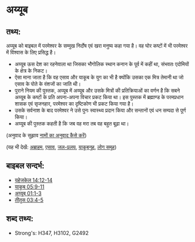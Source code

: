 # अय्यूब #

## तथ्य: ##

अय्यूब को बाइबल में परमेश्वर के सम्मुख निर्दोष एवं खरा मनुष्य कहा गया है। वह घोर कष्टों में भी परमेश्वर में विश्वास के लिए प्रसिद्ध है।

* अय्यूब ऊस देश का रहनेवाला था जिसका भौगोलिक स्थान कनान के पूर्व में कहीं था, संभवतः एदोमियों के क्षेत्र के निकट।
* ऐसा माना जाता है कि वह एसाव और याकूब के युग का भी है क्योंकि उसका एक मित्र तेमानी था जो एसाव के पोते के वंशजों का जाति थी।
* पुराने नियम की पुस्तक, अय्यूब में अय्यूब और उसके मित्रों की प्रतिक्रियाओं का वर्णन है कि सबने अय्यूब के कष्टों के प्रति अपना-अपना विचार प्रकट किया था। इस पुस्तक में ब्रह्माण्ड के परमप्रधान शासक एवं सृजनहार, परमेश्वर का दृष्टिकोण भी प्रकट किया गया है।
* उसके सर्वनाश के बाद परमेश्वर ने उसे पुनः स्वास्थ्य प्रदान किया और सन्तानों एवं धन सम्पदा से पूर्ण किया।
* अय्यूब की पुस्तक कहती है कि जब वह मरा तब वह बहुत बूढ़ा था।

(अनुवाद के सुझाव [नामों का अनुवाद कैसे करें](rc://en/ta/man/translate/translate-names))

(यह भी देखें: [अब्राहम](../names/abraham.md), [एसाव](../names/esau.md), [जल-प्रलय](../other/flood.md), [याकूब](../names/jacob.md)[नूह](../names/noah.md), [लोग समूह](../other/peoplegroup.md))

## बाइबल सन्दर्भ: ##

* [यहेजकेल 14:12-14](rc://en/tn/help/ezk/14/12)
* [याकूब 05:9-11](rc://en/tn/help/jas/05/09)
* [अय्यूब 01:1-3](rc://en/tn/help/job/01/01)
* [तीतुस 03:4-5](rc://en/tn/help/job/03/04)

## शब्द तथ्य: ##

* Strong's: H347, H3102, G2492
